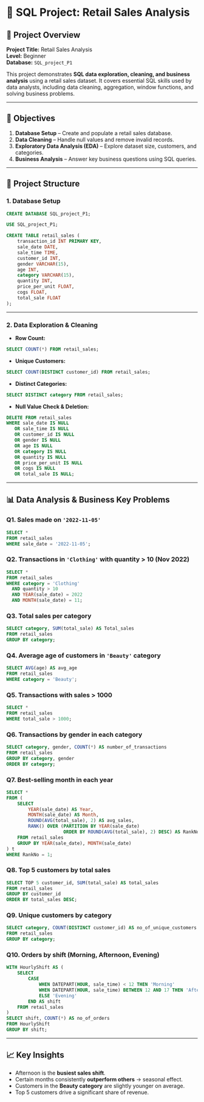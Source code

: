 
# 🛒 SQL Project: Retail Sales Analysis  

## 📌 Project Overview  
**Project Title:** Retail Sales Analysis  
**Level:** Beginner  
**Database:** `SQL_project_P1`  

This project demonstrates **SQL data exploration, cleaning, and business analysis** using a retail sales dataset. It covers essential SQL skills used by data analysts, including data cleaning, aggregation, window functions, and solving business problems.  

---

## 🎯 Objectives  
1. **Database Setup** – Create and populate a retail sales database.  
2. **Data Cleaning** – Handle null values and remove invalid records.  
3. **Exploratory Data Analysis (EDA)** – Explore dataset size, customers, and categories.  
4. **Business Analysis** – Answer key business questions using SQL queries.  

---

## 📂 Project Structure  

### 1. Database Setup  
```sql
CREATE DATABASE SQL_project_P1;

USE SQL_project_P1;

CREATE TABLE retail_sales (
    transaction_id INT PRIMARY KEY,
    sale_date DATE,
    sale_time TIME,
    customer_id INT,
    gender VARCHAR(15),
    age INT,
    category VARCHAR(15),
    quantity INT,
    price_per_unit FLOAT,
    cogs FLOAT,
    total_sale FLOAT
);
```  

---

### 2. Data Exploration & Cleaning  

- **Row Count:**  
```sql
SELECT COUNT(*) FROM retail_sales;
```  

- **Unique Customers:**  
```sql
SELECT COUNT(DISTINCT customer_id) FROM retail_sales;
```  

- **Distinct Categories:**  
```sql
SELECT DISTINCT category FROM retail_sales;
```  

- **Null Value Check & Deletion:**  
```sql
DELETE FROM retail_sales
WHERE sale_date IS NULL 
   OR sale_time IS NULL 
   OR customer_id IS NULL 
   OR gender IS NULL 
   OR age IS NULL 
   OR category IS NULL 
   OR quantity IS NULL 
   OR price_per_unit IS NULL 
   OR cogs IS NULL 
   OR total_sale IS NULL;
```  

---

## 📊 Data Analysis & Business Key Problems  

### Q1. Sales made on `'2022-11-05'`
```sql
SELECT * 
FROM retail_sales
WHERE sale_date = '2022-11-05';
```  

### Q2. Transactions in `'Clothing'` with quantity > 10 (Nov 2022)  
```sql
SELECT * 
FROM retail_sales
WHERE category = 'Clothing'
  AND quantity > 10
  AND YEAR(sale_date) = 2022
  AND MONTH(sale_date) = 11;
```  

### Q3. Total sales per category  
```sql
SELECT category, SUM(total_sale) AS Total_sales
FROM retail_sales
GROUP BY category;
```  

### Q4. Average age of customers in `'Beauty'` category  
```sql
SELECT AVG(age) AS avg_age
FROM retail_sales
WHERE category = 'Beauty';
```  

### Q5. Transactions with sales > 1000  
```sql
SELECT *
FROM retail_sales
WHERE total_sale > 1000;
```  

### Q6. Transactions by gender in each category  
```sql
SELECT category, gender, COUNT(*) AS number_of_transactions
FROM retail_sales
GROUP BY category, gender
ORDER BY category;
```  

### Q7. Best-selling month in each year  
```sql
SELECT *
FROM (
    SELECT 
        YEAR(sale_date) AS Year,
        MONTH(sale_date) AS Month,
        ROUND(AVG(total_sale), 2) AS avg_sales,
        RANK() OVER (PARTITION BY YEAR(sale_date) 
                     ORDER BY ROUND(AVG(total_sale), 2) DESC) AS RankNo
    FROM retail_sales
    GROUP BY YEAR(sale_date), MONTH(sale_date)
) t
WHERE RankNo = 1;
```  

### Q8. Top 5 customers by total sales  
```sql
SELECT TOP 5 customer_id, SUM(total_sale) AS total_sales
FROM retail_sales
GROUP BY customer_id
ORDER BY total_sales DESC;
```  

### Q9. Unique customers by category  
```sql
SELECT category, COUNT(DISTINCT customer_id) AS no_of_unique_customers
FROM retail_sales
GROUP BY category;
```  

### Q10. Orders by shift (Morning, Afternoon, Evening)  
```sql
WITH HourlyShift AS (
    SELECT 
        CASE 
            WHEN DATEPART(HOUR, sale_time) < 12 THEN 'Morning'
            WHEN DATEPART(HOUR, sale_time) BETWEEN 12 AND 17 THEN 'Afternoon'
            ELSE 'Evening'
        END AS shift
    FROM retail_sales
)
SELECT shift, COUNT(*) AS no_of_orders
FROM HourlyShift
GROUP BY shift;
```  

---

## 📈 Key Insights  
- Afternoon is the **busiest sales shift**.  
- Certain months consistently **outperform others** → seasonal effect.  
- Customers in the **Beauty category** are slightly younger on average.  
- Top 5 customers drive a significant share of revenue.  
